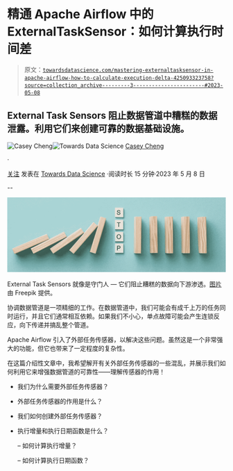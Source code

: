 # 精通 Apache Airflow 中的 ExternalTaskSensor：如何计算执行时间差

> 原文：[`towardsdatascience.com/mastering-externaltasksensor-in-apache-airflow-how-to-calculate-execution-delta-425093323758?source=collection_archive---------3-----------------------#2023-05-08`](https://towardsdatascience.com/mastering-externaltasksensor-in-apache-airflow-how-to-calculate-execution-delta-425093323758?source=collection_archive---------3-----------------------#2023-05-08)

## External Task Sensors 阻止数据管道中糟糕的数据泄露。利用它们来创建可靠的数据基础设施。

[](https://casey-cheng.medium.com/?source=post_page-----425093323758--------------------------------)![Casey Cheng](https://casey-cheng.medium.com/?source=post_page-----425093323758--------------------------------)[](https://towardsdatascience.com/?source=post_page-----425093323758--------------------------------)![Towards Data Science](https://towardsdatascience.com/?source=post_page-----425093323758--------------------------------) [Casey Cheng](https://casey-cheng.medium.com/?source=post_page-----425093323758--------------------------------)

·

[关注](https://medium.com/m/signin?actionUrl=https%3A%2F%2Fmedium.com%2F_%2Fsubscribe%2Fuser%2F514ba843cfe4&operation=register&redirect=https%3A%2F%2Ftowardsdatascience.com%2Fmastering-externaltasksensor-in-apache-airflow-how-to-calculate-execution-delta-425093323758&user=Casey+Cheng&userId=514ba843cfe4&source=post_page-514ba843cfe4----425093323758---------------------post_header-----------) 发表在 [Towards Data Science](https://towardsdatascience.com/?source=post_page-----425093323758--------------------------------) ·阅读时长 15 分钟·2023 年 5 月 8 日

--

[](https://medium.com/m/signin?actionUrl=https%3A%2F%2Fmedium.com%2F_%2Fbookmark%2Fp%2F425093323758&operation=register&redirect=https%3A%2F%2Ftowardsdatascience.com%2Fmastering-externaltasksensor-in-apache-airflow-how-to-calculate-execution-delta-425093323758&source=-----425093323758---------------------bookmark_footer-----------)![](img/6325cbd704ec069b44ecc8ece0402ada.png)

External Task Sensors 就像是守门人 — 它们阻止糟糕的数据向下游渗透。[图片](https://www.freepik.com/free-photo/arrangement-financial-crisis-with-wooden-pieces_11433457.htm#query=domino%20effect%20stop&position=46&from_view=keyword&track=ais) 由 Freepik 提供。

协调数据管道是一项精细的工作。在数据管道中，我们可能会有成千上万的任务同时运行，并且它们通常相互依赖。如果我们不小心，单点故障可能会产生连锁反应，向下传递并搞乱整个管道。

Apache Airflow 引入了外部任务传感器，以解决这些问题。虽然这是一个非常强大的功能，但它也带来了一定程度的复杂性。

在这篇介绍性文章中，我希望解开有关外部任务传感器的一些混乱，并展示我们如何利用它来增强数据管道的可靠性——理解传感器的作用！

+   我们为什么需要外部任务传感器？

+   外部任务传感器的作用是什么？

+   我们如何创建外部任务传感器？

+   执行增量和执行日期函数是什么？

    – 如何计算执行增量？

    – 如何计算执行日期函数？
